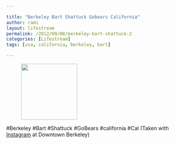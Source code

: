 ```yaml
---

title: "Berkeley Bart Shattuck Gobears California"
author: rami
layout: lifestream 
permalink: /2012/09/08/berkeley-bart-shattuck-2
categories: [Lifestream]
tags: [usa, california, berkeley, bart]

---
```


<div id='gallery-66' class='gallery galleryid-1836 gallery-columns-3 gallery-size-thumbnail'>
  <figure class='gallery-item'> 
  
  <div class='gallery-icon landscape'>
    <a href='http://139.59.20.41/2012/09/08/berkeley-bart-shattuck-gobears-california/attachment/1837/'><img width="150" height="150" src="http://139.59.20.41/wp-content/uploads/2012/09/tumblr_ma0dbvyu951qb4qlko1_1280-150x150.jpg" class="attachment-thumbnail size-thumbnail" alt="" srcset="http://139.59.20.41/wp-content/uploads/2012/09/tumblr_ma0dbvyu951qb4qlko1_1280-150x150.jpg 150w, http://139.59.20.41/wp-content/uploads/2012/09/tumblr_ma0dbvyu951qb4qlko1_1280-300x300.jpg 300w, http://139.59.20.41/wp-content/uploads/2012/09/tumblr_ma0dbvyu951qb4qlko1_1280-100x100.jpg 100w, http://139.59.20.41/wp-content/uploads/2012/09/tumblr_ma0dbvyu951qb4qlko1_1280.jpg 612w" sizes="100vw" /></a>
  </div></figure>
</div>

#Berkeley #Bart #Shattuck #GoBears #california #Cal (Taken with [Instagram](http://instagram.com) at Downtown Berkeley)
